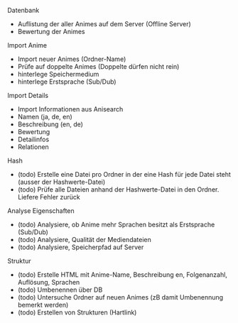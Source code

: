 Datenbank
- Auflistung der aller Animes auf dem Server (Offline Server)
- Bewertung der Animes

Import Anime
- Import neuer Animes (Ordner-Name)
- Prüfe auf doppelte Animes (Doppelte dürfen nicht rein)
- hinterlege Speichermedium
- hinterlege Erstsprache (Sub/Dub)

Import Details
- Import Informationen aus Anisearch
- Namen (ja, de, en)
- Beschreibung (en, de)
- Bewertung
- Detailinfos
- Relationen 

Hash
- (todo) Erstelle eine Datei pro Ordner in der eine Hash für jede Datei steht (ausser der Hashwerte-Datei)
- (todo) Prüfe alle Dateien anhand der Hashwerte-Datei in den Ordner. Liefere Fehler zurück

Analyse Eigenschaften
- (todo) Analysiere, ob Anime mehr Sprachen besitzt als Erstsprache (Sub/Dub)
- (todo) Analysiere, Qualität der Mediendateien
- (todo) Analysiere, Speicherpfad auf Server

Struktur
- (todo) Erstelle HTML mit Anime-Name, Beschreibung en, Folgenanzahl, Auflösung, Sprachen
- (todo) Umbenennen über DB
- (todo) Untersuche Ordner auf neuen Animes (zB damit Umbenennung bemerkt werden)
- (todo) Erstellen von Strukturen (Hartlink)
